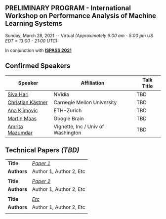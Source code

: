 ## PRELIMINARY PROGRAM - International Workshop on Performance Analysis of Machine Learning Systems
Sunday, March 28, 2021 -- Virtual *(Approximately 9:00 am - 5:00 pm US EDT = 13:00 - 21:00 UTC)*

In conjunction with **[ISPASS 2021](https://www.ispass.org/ispass2021)**

## Confirmed Speakers 

| Speaker                                                         | Affiliation                         | Talk Title            |
| ----                                                            | ----                                | ----                  |
| [Siva Hari](https://tinyurl.com/fastpath2021/Hari)              | NVidia                              | TBD                   |
| [Christian Kästner](https://tinyurl.com/fastpath2021/Kaestner)  | Carnegie Mellon University          | TBD                   |
| [Ana Klimovic](https://tinyurl.com/fastpath2021/Klimovic)       | ETH-Zurich                          | TBD                   |
| [Martin Maas](https://tinyurl.com/fastpath2021/Maas)            | Google Brain                        | TBD                   |
| [Amrita Mazumdar](https://tinyurl.com/fastpath2021/Mazumdar)    | Vignette, Inc / Univ of Washington  | TBD                   |


## Technical Papers *(TBD)*

|             |                                                                                                                              |
| ----        | ----                                                                                                                         |
| **Title**   | [*Paper 1*](https://tinyurl.com/fastpath2021)                                                                                |
| **Authors** | Author 1, Author 2, Etc                                                                                                      |
|             |                                                                                                                              |
| **Title**   | [*Paper 2*](https://tinyurl.com/fastpath2021)                                                                                |
| **Authors** | Author 1, Author 2, Etc                                                                                                      |
|             |                                                                                                                              |
| **Title**   | [*Etc*](https://tinyurl.com/fastpath2021)                                                                                |
| **Authors** | Author 1, Author 2, Etc                                                                                                      |
|             |                                                                                                                              |
